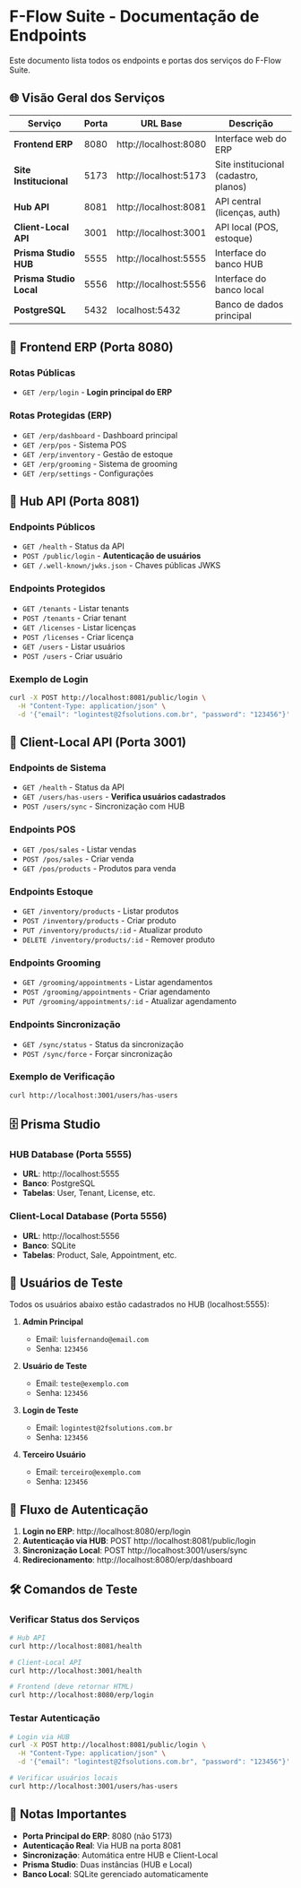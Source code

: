 # F-Flow Suite - Documentação de Endpoints

Este documento lista todos os endpoints e portas dos serviços do F-Flow Suite.

## 🌐 Visão Geral dos Serviços

| Serviço | Porta | URL Base | Descrição |
| ------- | ----- | -------- | --------- |
| **Frontend ERP** | 8080 | http://localhost:8080 | Interface web do ERP |
| **Site Institucional** | 5173 | http://localhost:5173 | Site institucional (cadastro, planos) |
| **Hub API** | 8081 | http://localhost:8081 | API central (licenças, auth) |
| **Client-Local API** | 3001 | http://localhost:3001 | API local (POS, estoque) |
| **Prisma Studio HUB** | 5555 | http://localhost:5555 | Interface do banco HUB |
| **Prisma Studio Local** | 5556 | http://localhost:5556 | Interface do banco local |
| **PostgreSQL** | 5432 | localhost:5432 | Banco de dados principal |

## 🎯 Frontend ERP (Porta 8080)

### Rotas Públicas
- `GET /erp/login` - **Login principal do ERP**

### Rotas Protegidas (ERP)
- `GET /erp/dashboard` - Dashboard principal
- `GET /erp/pos` - Sistema POS
- `GET /erp/inventory` - Gestão de estoque
- `GET /erp/grooming` - Sistema de grooming
- `GET /erp/settings` - Configurações

## 🏢 Hub API (Porta 8081)

### Endpoints Públicos
- `GET /health` - Status da API
- `POST /public/login` - **Autenticação de usuários**
- `GET /.well-known/jwks.json` - Chaves públicas JWKS

### Endpoints Protegidos
- `GET /tenants` - Listar tenants
- `POST /tenants` - Criar tenant
- `GET /licenses` - Listar licenças
- `POST /licenses` - Criar licença
- `GET /users` - Listar usuários
- `POST /users` - Criar usuário

### Exemplo de Login
```bash
curl -X POST http://localhost:8081/public/login \
  -H "Content-Type: application/json" \
  -d '{"email": "logintest@2fsolutions.com.br", "password": "123456"}'
```

## 🏪 Client-Local API (Porta 3001)

### Endpoints de Sistema
- `GET /health` - Status da API
- `GET /users/has-users` - **Verifica usuários cadastrados**
- `POST /users/sync` - Sincronização com HUB

### Endpoints POS
- `GET /pos/sales` - Listar vendas
- `POST /pos/sales` - Criar venda
- `GET /pos/products` - Produtos para venda

### Endpoints Estoque
- `GET /inventory/products` - Listar produtos
- `POST /inventory/products` - Criar produto
- `PUT /inventory/products/:id` - Atualizar produto
- `DELETE /inventory/products/:id` - Remover produto

### Endpoints Grooming
- `GET /grooming/appointments` - Listar agendamentos
- `POST /grooming/appointments` - Criar agendamento
- `PUT /grooming/appointments/:id` - Atualizar agendamento

### Endpoints Sincronização
- `GET /sync/status` - Status da sincronização
- `POST /sync/force` - Forçar sincronização

### Exemplo de Verificação
```bash
curl http://localhost:3001/users/has-users
```

## 🗄️ Prisma Studio

### HUB Database (Porta 5555)
- **URL**: http://localhost:5555
- **Banco**: PostgreSQL
- **Tabelas**: User, Tenant, License, etc.

### Client-Local Database (Porta 5556)
- **URL**: http://localhost:5556
- **Banco**: SQLite
- **Tabelas**: Product, Sale, Appointment, etc.

## 👥 Usuários de Teste

Todos os usuários abaixo estão cadastrados no HUB (localhost:5555):

1. **Admin Principal**
   - Email: `luisfernando@email.com`
   - Senha: `123456`

2. **Usuário de Teste**
   - Email: `teste@exemplo.com`
   - Senha: `123456`

3. **Login de Teste**
   - Email: `logintest@2fsolutions.com.br`
   - Senha: `123456`

4. **Terceiro Usuário**
   - Email: `terceiro@exemplo.com`
   - Senha: `123456`

## 🔄 Fluxo de Autenticação

1. **Login no ERP**: http://localhost:8080/erp/login
2. **Autenticação via HUB**: POST http://localhost:8081/public/login
3. **Sincronização Local**: POST http://localhost:3001/users/sync
4. **Redirecionamento**: http://localhost:8080/erp/dashboard

## 🛠️ Comandos de Teste

### Verificar Status dos Serviços
```bash
# Hub API
curl http://localhost:8081/health

# Client-Local API
curl http://localhost:3001/health

# Frontend (deve retornar HTML)
curl http://localhost:8080/erp/login
```

### Testar Autenticação
```bash
# Login via HUB
curl -X POST http://localhost:8081/public/login \
  -H "Content-Type: application/json" \
  -d '{"email": "logintest@2fsolutions.com.br", "password": "123456"}'

# Verificar usuários locais
curl http://localhost:3001/users/has-users
```

## 📝 Notas Importantes

- **Porta Principal do ERP**: 8080 (não 5173)
- **Autenticação Real**: Via HUB na porta 8081
- **Sincronização**: Automática entre HUB e Client-Local
- **Prisma Studio**: Duas instâncias (HUB e Local)
- **Banco Local**: SQLite gerenciado automaticamente